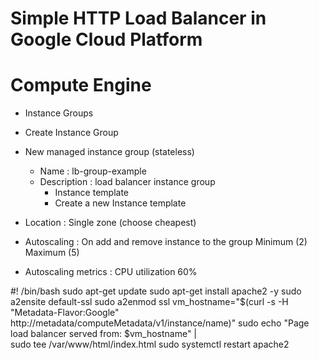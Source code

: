 # Simple HTTP Load Balancer in Google Cloud Platform

# Compute Engine
- Instance Groups
- Create Instance Group
- New managed instance group (stateless)
  - Name : lb-group-example
  - Description : load balancer instance group
    - Instance template
    - Create a new Instance template

- Location : Single zone (choose cheapest)
- Autoscaling : On add and remove instance to the group
  Minimum (2) Maximum (5)
- Autoscaling metrics : CPU utilization 60%



#! /bin/bash
sudo apt-get update
sudo apt-get install apache2 -y
sudo a2ensite default-ssl
sudo a2enmod ssl
vm_hostname="$(curl -s -H "Metadata-Flavor:Google" http://metadata/computeMetadata/v1/instance/name)"
sudo echo "Page load balancer served from: $vm_hostname" | \
sudo tee /var/www/html/index.html
sudo systemctl restart apache2
